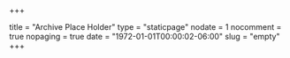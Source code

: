 +++

title = "Archive Place Holder"
type = "staticpage"
nodate = 1
nocomment = true
nopaging = true
date = "1972-01-01T00:00:02-06:00"
slug = "empty"
+++


